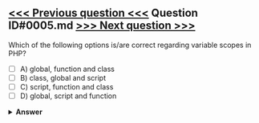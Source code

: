 [<<< Previous question <<<](0004.md)   Question ID#0005.md   [>>> Next question >>>](0006.md)
---

Which of the following options is/are correct regarding variable scopes in PHP?

- [ ] A) global, function and class
- [ ] B) class, global and script
- [ ] C) script, function and class
- [ ] D) global, script and function

<details><summary><b>Answer</b></summary>
<p>
  Answer: <strong>A</strong>
</p>
</details>
